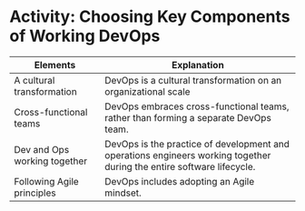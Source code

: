# Activity: Choosing Key Components of Working DevOps

| Elements | Explanation |
|----------|-------------|
| A cultural transformation | DevOps is a cultural transformation on an organizational scale |
| Cross-functional teams | DevOps embraces cross-functional teams, rather than forming a separate DevOps team. |
| Dev and Ops working together | DevOps is the practice of development and operations engineers working together during the entire software lifecycle. |
| Following Agile principles | DevOps includes adopting an Agile mindset. |
